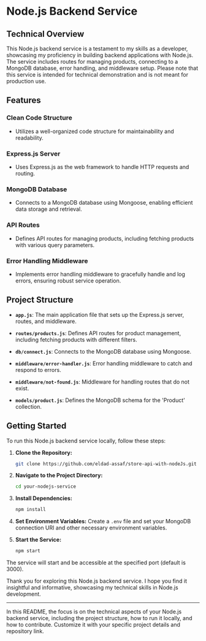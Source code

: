 

# Node.js Backend Service

## Technical Overview

This Node.js backend service is a testament to my skills as a developer, showcasing my proficiency in building backend applications with Node.js. The service includes routes for managing products, connecting to a MongoDB database, error handling, and middleware setup. Please note that this service is intended for technical demonstration and is not meant for production use.

## Features

### Clean Code Structure

- Utilizes a well-organized code structure for maintainability and readability.

### Express.js Server

- Uses Express.js as the web framework to handle HTTP requests and routing.

### MongoDB Database

- Connects to a MongoDB database using Mongoose, enabling efficient data storage and retrieval.

### API Routes

- Defines API routes for managing products, including fetching products with various query parameters.

### Error Handling Middleware

- Implements error handling middleware to gracefully handle and log errors, ensuring robust service operation.

## Project Structure

- **`app.js`**: The main application file that sets up the Express.js server, routes, and middleware.

- **`routes/products.js`**: Defines API routes for product management, including fetching products with different filters.

- **`db/connect.js`**: Connects to the MongoDB database using Mongoose.

- **`middleware/error-handler.js`**: Error handling middleware to catch and respond to errors.

- **`middleware/not-found.js`**: Middleware for handling routes that do not exist.

- **`models/product.js`**: Defines the MongoDB schema for the 'Product' collection.

## Getting Started

To run this Node.js backend service locally, follow these steps:

1. **Clone the Repository:**
   ```bash
   git clone https://github.com/eldad-assaf/store-api-with-nodeJs.git
   ```

2. **Navigate to the Project Directory:**
   ```bash
   cd your-nodejs-service
   ```

3. **Install Dependencies:**
   ```bash
   npm install
   ```

4. **Set Environment Variables:**
   Create a `.env` file and set your MongoDB connection URI and other necessary environment variables.

5. **Start the Service:**
   ```bash
   npm start
   ```

The service will start and be accessible at the specified port (default is 3000).


Thank you for exploring this Node.js backend service. I hope you find it insightful and informative, showcasing my technical skills in Node.js development.

---

In this README, the focus is on the technical aspects of your Node.js backend service, including the project structure, how to run it locally, and how to contribute. Customize it with your specific project details and repository link.
